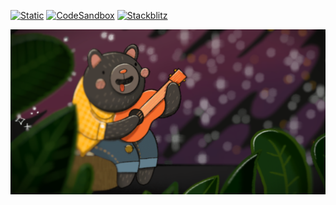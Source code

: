 [![Static](https://img.shields.io/badge/demo-%23646CFF.svg?logo=html5&logoColor=white)](https://pmndrs.github.io/examples/zustand-site)
[![CodeSandbox](https://img.shields.io/badge/codesandbox-040404?logo=codesandbox&logoColor=DBDBDB)](https://codesandbox.io/s/github/pmndrs/examples/tree/main/apps/zustand-site)
[![Stackblitz](https://img.shields.io/badge/stackblitz-fff?logo=Stackblitz&logoColor=1389FD)](https://stackblitz.com/github/pmndrs/examples/tree/main/apps/zustand-site)

![](thumbnail.png)

